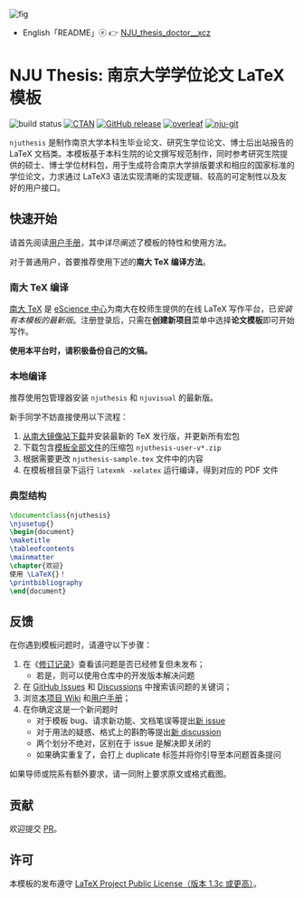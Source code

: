 <!-- ![fig](https://raw.githubusercontent.com/ChenZhu-Xie/NJU_thesis_doctor__xcz/master/img/cover.png "『谢尘竹 博士论文』封面") -->
![fig](https://gitee.com/ChenZhu-Xie/NJU_thesis_doctor__xcz/raw/master/img/cover.png "『谢尘竹 博士论文』封面")

* English「README」ⓔ 👉 [NJU_thesis_doctor__xcz](https://github.com/ChenZhu-Xie/NJU_thesis_doctor__xcz)

# NJU Thesis: 南京大学学位论文 LaTeX 模板

![build status](https://github.com/nju-lug/NJUThesis/actions/workflows/build.yml/badge.svg)
[![CTAN](https://img.shields.io/ctan/v/njuthesis.svg)](https://www.ctan.org/pkg/njuthesis)
[![GitHub release](https://img.shields.io/github/release/nju-lug/NJUThesis/all.svg)](https://github.com/nju-lug/NJUThesis/releases/latest)
[![overleaf](https://img.shields.io/badge/online_editor-supported-brightgreen)](https://tex.nju.edu.cn/template)
[![nju-git](https://img.shields.io/gitlab/stars/nju-lug/nju-latex-templates/njuthesis?gitlab_url=https%3A%2F%2Fgit.nju.edu.cn&style=social)](https://git.nju.edu.cn/nju-lug/nju-latex-templates/njuthesis)

`njuthesis` 是制作南京大学本科生毕业论文、研究生学位论文、博士后出站报告的 LaTeX 文档类。本模板基于本科生院的论文撰写规范制作，同时参考研究生院提供的硕士、博士学位材料包，用于生成符合南京大学排版要求和相应的国家标准的学位论文，力求通过 LaTeX3 语法实现清晰的实现逻辑、较高的可定制性以及友好的用户接口。

## 快速开始

请首先阅读[用户手册](http://mirrors.ctan.org/macros/unicodetex/latex/njuthesis/njuthesis.pdf)，其中详尽阐述了模板的特性和使用方法。

对于普通用户，首要推荐使用下述的**南大 TeX 编译方法**。

### 南大 TeX 编译

[南大 TeX](https://tex.nju.edu.cn) 是 [eScience 中心](https://sci.nju.edu.cn)为南大在校师生提供的在线 LaTeX 写作平台，已*安装有本模板的最新版*。注册登录后，只需在**创建新项目**菜单中选择**论文模板**即可开始写作。

**使用本平台时，请积极备份自己的文稿。**

### 本地编译

推荐使用包管理器安装 `njuthesis` 和 `njuvisual` 的最新版。

新手同学不妨直接使用以下流程：

1. [从南大镜像站下载](https://mirror.nju.edu.cn/download/app/TeX%20%E6%8E%92%E7%89%88%E7%B3%BB%E7%BB%9F)并安装最新的 TeX 发行版，并更新所有宏包
2. 下载包含[模板全部文件](https://github.com/nju-lug/NJUThesis/releases/latest)的压缩包 `njuthesis-user-v*.zip`
3. 根据需要更改 `njuthesis-sample.tex` 文件中的内容
4. 在模板根目录下运行 `latexmk -xelatex` 运行编译，得到对应的 PDF 文件

### 典型结构

```LaTeX
\documentclass{njuthesis}
\njusetup{}
\begin{document}
\maketitle
\tableofcontents
\mainmatter
\chapter{欢迎}
使用 \LaTeX{}！
\printbibliography
\end{document}
```

## 反馈

在你遇到模板问题时，请遵守以下步骤：

1. 在《[修订记录](https://github.com/nju-lug/NJUThesis/blob/master/CHANGELOG.md)》查看该问题是否已经修复但未发布；
    - 若是，则可以使用仓库中的开发版本解决问题
1. 在 [GitHub Issues](https://github.com/nju-lug/NJUThesis/issues) 和 [Discussions](https://github.com/nju-lug/NJUThesis/discussions) 中搜索该问题的关键词；
1. 浏览[本项目 Wiki](https://github.com/nju-lug/NJUThesis/wiki) 和[用户手册](http://mirrors.ctan.org/macros/unicodetex/latex/njuthesis/njuthesis.pdf)；
1. 在你确定这是一个新问题时
    - 对于模板 bug、请求新功能、文档笔误等提出[新 issue](https://github.com/nju-lug/NJUThesis/issues/new/choose)
    - 对于用法的疑惑、格式上的斟酌等提出[新 discussion](https://github.com/nju-lug/NJUThesis/discussions/new)
    - 两个划分不绝对，区别在于 issue 是解决即关闭的
    - 如果确实重复了，会打上 duplicate 标签并将你引导至本问题首条提问

如果导师或院系有额外要求，请一同附上要求原文或格式截图。

## 贡献

欢迎提交 [PR](https://github.com/nju-lug/NJUThesis/pulls)。

## 许可

本模板的发布遵守 [LaTeX Project Public License（版本 1.3c 或更高）](https://www.latex-project.org/lppl/lppl-1-3c/)。
